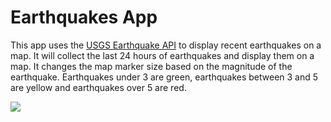 # Earthquakes App

This app uses the [USGS Earthquake API](https://earthquake.usgs.gov/fdsnws/event/1) to display recent earthquakes on a map. It will collect the last 24 hours of earthquakes and display them on a map. It changes the map marker size based on the magnitude of the earthquake. Earthquakes under 3 are green, earthquakes between 3 and 5 are yellow and earthquakes over 5 are red.

![](https://raw.githubusercontent.com/ironmansoftware/scripts/main/images/Apps/earthquakes.png)